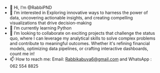 - 👋 Hi, I’m @RabbiPND 
- 👀 I’m interested in Exploring innovative ways to harness the power of data, uncovering       actionable insights, and creating compelling visualizations that drive decision-making
- 🌱 I’m currently learning Python
- 💞️ I’m looking to collaborate on exciting projects that challenge the status quo, where I can leverage my analytical skills to solve complex problems and contribute to meaningful outcomes. Whether it's refining financial models, optimizing data pipelines, or crafting interactive dashboards, count me in!
- 📫 How to reach me: Email: Rabbikabuya6@gmail.com and WhatsApp : 062 554 8825

<!---
RabbiPND/RabbiPND is a ✨ special ✨ repository because its `README.md` (this file) appears on your GitHub profile.
You can click the Preview link to take a look at your changes.
--->
